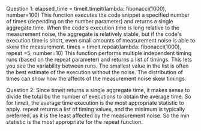 Question 1:
    elapsed_time = timeit.timeit(lambda: fibonacci(1000), number=100)
        This function executes the code snippet a specified number of times (depending on the number parameter) and returns a single aggregate time. When the code's execution time is long relative to the measurement noise, the aggregate is relatively stable, but if the code's execution time is short, even small amounts of measurement noise is able to skew the measurement.
    times = timeit.repeat(lambda: fibonacci(1000), repeat =5, number=10)
        This function performs multiple independent timing runs (based on the repeat parameter) and returns a list of timings. This lets you see the variability between runs. The smallest value in the list is often the best estimate of the execution without the noise. The distribution of times can show how the affects of the measurement noise skew timings.

Question 2:
    Since timeit returns a single aggregate time, it makes sense to divide the total bu the number of executions to obtain the average time. So for timeit, the  average time execution is the most appropriate statistic to apply.
    repeat returns a list of timing values, and the minimum is typically preferred, as it is the least affected by the measurement noise. So the min statistic is the most appropriate for the repeat function. 